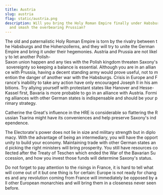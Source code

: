 ```yaml
---
title: Austria
slug: austria
flag: static/austria.png
description: Will you bring the Holy Roman Empire finally under Habsburg command
  and smash the overbearing Prussian?
---
```

The old and paternalistic Holy Roman Empire is torn by the rivalry between the Habsburgs and the Hohenzollerns, and they will try to unite the German Empire and bring it under their hegemonies. Austria and Prussia are not likely to let another Polish-Saxon union happen and any ties with the Polish kingdom threaten Saxony's sovereignty so keeping a balance is essential. Although you are in an alliance with Prussia, having a decent standing army would prove useful, not to mention the danger of another war with the Habsburgs. Crisis in Europe and France's inability to take any action have only encouraged Joseph II in his ambitions. Try allying yourself with protestant states like Hanover and Hesse-Kassel first, Bavaria is more probable to go in an alliance with Austria. Forming alliances with other German states is indispensable and should be your primary strategy.

Catherine the Great's influence in the HRE is considerable so flattering the Russian Tsarina might have its conveniences and help preserve Saxony's independence.

The Electorate's power does not lie in size and military strength but in diplomacy. With the advantage of being an intermediary, you will have the opportunity to build your economy. Maintaining trade with other German states and picking the right ministers will bring prosperity. You still have resources collected after the Treaty of Teschen which ended the War of the Bavarian Succession, and how you invest those funds will determine Saxony's status.

Do not forget to pay attention to the risings in France, it is hard to tell what will come out of it but one thing is for certain: Europe is not ready for changes and any revolution coming from France will immediately be opposed by all other European monarchies and will bring them in a closeness never seen before.